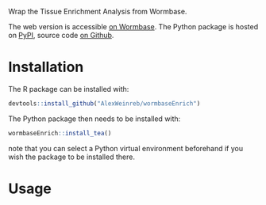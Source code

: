 

Wrap the Tissue Enrichment Analysis from Wormbase.

The web version is accessible [on Wormbase](http://www.wormbase.org/tools/enrichment/tea/tea.cgi). The Python package is hosted on [PyPI](https://pypi.org/project/tissue_enrichment_analysis/), source code [on Github](https://github.com/dangeles/TissueEnrichmentAnalysis).


# Installation

The R package can be installed with:
```r
devtools::install_github("AlexWeinreb/wormbaseEnrich")
```

The Python package then needs to be installed with:
```r
wormbaseEnrich::install_tea()
```

note that you can select a Python virtual environment beforehand if you wish the package to be installed there.




# Usage



